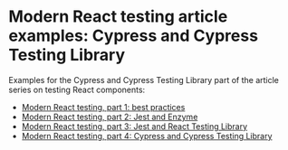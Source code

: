# Modern React testing article examples: Cypress and Cypress Testing Library

Examples for the Cypress and Cypress Testing Library part of the article series on testing React components:

* [Modern React testing, part 1: best practices](https://blog.sapegin.me/all/react-testing-1-best-practices/)
* [Modern React testing, part 2: Jest and Enzyme](https://blog.sapegin.me/all/react-testing-2-jest-and-enzyme/)
* [Modern React testing, part 3: Jest and React Testing Library](https://blog.sapegin.me/all/react-testing-3-jest-and-react-testing-library/)
* [Modern React testing, part 4: Cypress and Cypress Testing Library](https://blog.sapegin.me/all/react-testing-4-cypress/)
